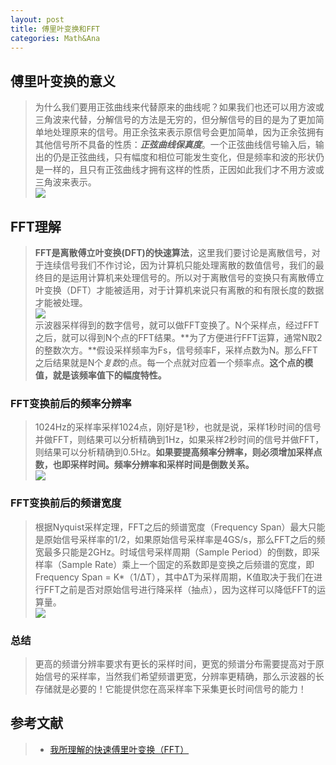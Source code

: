 ```yaml
---  
layout: post  
title: 傅里叶变换和FFT  
categories: Math&Ana  
---  
```

## 傅里叶变换的意义
> 为什么我们要用正弦曲线来代替原来的曲线呢？如果我们也还可以用方波或三角波来代替，分解信号的方法是无穷的，但分解信号的目的是为了更加简单地处理原来的信号。用正余弦来表示原信号会更加简单，因为正余弦拥有其他信号所不具备的性质：***正弦曲线保真度***。一个正弦曲线信号输入后，输出的仍是正弦曲线，只有幅度和相位可能发生变化，但是频率和波的形状仍是一样的，且只有正弦曲线才拥有这样的性质，正因如此我们才不用方波或三角波来表示。  
![](https://s3.jpg.cm/2020/08/15/uPqu4.png)  
## FFT理解
> **FFT是离散傅立叶变换(DFT)的快速算法**，这里我们要讨论是离散信号，对于连续信号我们不作讨论，因为计算机只能处理离散的数值信号，我们的最终目的是运用计算机来处理信号的。所以对于离散信号的变换只有离散傅立叶变换（DFT）才能被适用，对于计算机来说只有离散的和有限长度的数据才能被处理。  
![](https://s3.jpg.cm/2020/08/15/uPWBX.png)  
> 示波器采样得到的数字信号，就可以做FFT变换了。N个采样点，经过FFT之后，就可以得到N个点的FFT结果。**为了方便进行FFT运算，通常N取2的整数次方。**假设采样频率为Fs，信号频率F，采样点数为N。那么FFT之后结果就是N个*复数*的点。每一个点就对应着一个频率点。**这个点的模值，就是该频率值下的幅度特性。**  
### FFT变换前后的频率分辨率
> 1024Hz的采样率采样1024点，刚好是1秒，也就是说，采样1秒时间的信号并做FFT，则结果可以分析精确到1Hz，如果采样2秒时间的信号并做FFT，则结果可以分析精确到0.5Hz。**如果要提高频率分辨率，则必须增加采样点数，也即采样时间。频率分辨率和采样时间是倒数关系。**  
![](https://s3.jpg.cm/2020/08/15/uP78p.png)  
### FFT变换前后的频谱宽度
> 根据Nyquist采样定理，FFT之后的频谱宽度（Frequency Span）最大只能是原始信号采样率的1/2，如果原始信号采样率是4GS/s，那么FFT之后的频宽最多只能是2GHz。时域信号采样周期（Sample Period）的倒数，即采样率（Sample Rate）乘上一个固定的系数即是变换之后频谱的宽度，即 Frequency Span = K*（1/ΔT），其中ΔT为采样周期，K值取决于我们在进行FFT之前是否对原始信号进行降采样（抽点），因为这样可以降低FFT的运算量。  
![](https://s3.jpg.cm/2020/08/15/uPnMD.png)  
### 总结
> 更高的频谱分辨率要求有更长的采样时间，更宽的频谱分布需要提高对于原始信号的采样率，当然我们希望频谱更宽，分辨率更精确，那么示波器的长存储就是必要的！它能提供您在高采样率下采集更长时间信号的能力！  
## 参考文献
> + [我所理解的快速傅里叶变换（FFT）](https://blog.csdn.net/shenziheng1/article/details/52891807?depth_1-utm_source=distribute.pc_relevant.none-task&utm_source=distribute.pc_relevant.none-task)  
